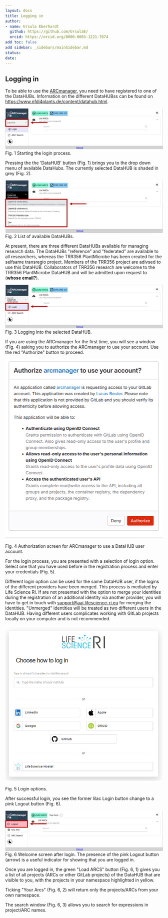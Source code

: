 ```yaml
---
layout: docs
title: Logging in
author:
- name: Ursula Eberhardt
  github: https://github.com/UrsulaE/
  orcid: https://orcid.org/0000-0003-1221-7074
add toc: false
add sidebar: _sidebars/mainSidebar.md
status: 
date:
---
```


## Logging in

To be able to use the [ARCmanager](https://nfdi4plants.de/arcmanager/app/index.html), you need to have registered to one of the DataHUBs. Information on the different DataHUBss can be found on https://www.nfdi4plants.de/content/datahub.html. 



![login_1a](./img/02-login/01_login_1a.png)
Fig. 1 Starting the login process.



Pressing the the 'DataHUB' button (Fig. 1) brings you to the drop down menu of available DataHubs. The currently selected DataHUB is shaded in grey (Fig. 2).



![login_1b](./img/02-login/01_login_1b.png)
Fig. 2 List of available DataHUBs.

At present, there are three different DataHUBs available for managing research data. The DataHUBs "reference" and "federated" are available to all researchers, whereas the TRR356 PlantMicrobe has been created for the selfsame transregio project. Members of the TRR356 project are adivsed to use this DataHUB. Collaborators of TRR356 research are welcome to the TRR356 PlantMicrobe DataHUB and will be admitted upon request to (**whose email?**).



![login_2](./img/02-login/01_login_2.png)
Fig. 3 Logging into the selected DataHUB.




If you are using the ARCmanager for the first time, you will see a window (Fig. 4) asking you to authorize the ARCmanager to use your account. Use the red "Authorize" button to proceed.



![login_2b](./img/02-login/01_login_2b.png)

Fig. 4 Authorization screen for ARCmanager to use a DataHUB user account.



For the login process, you are presented with a selection of login option. Select one that you have used before in the registration process and enter your credentials (Fig. 5). 
    
Different login option can be used for the same DataHUB user, if the logins of the different providers have been merged. This process is mediated by Life Science RI. If are not presented with the option to merge your identities during the registration of an additional identity via another provider, you will have to get in touch with support@aai.lifescience-ri.eu for merging the identities. "Unmerged" identities will be treated as two different users in the DataHUB. Having different users complicates working with GitLab projects locally on your computer and is not recommended.



![login_3](./img/02-login/01_login_3.png)

Fig. 5 Login options.



After successful login, you see the former lilac Login button change to a pink Logout button (Fig. 6).

![login_4](./img/02-login/01_login_4.png)
Fig. 6 Welcome screen after login. The presence of the pink Logout button (arrow) is a useful indicator for showing that you are logged in.



Once you are logged in, the green "Load ARCS" button (Fig. 6, 1) gives you a list of all projects (ARCs or other GitLab projects) of the DataHUB that are visible to you, with the projects in your namespace highlighted in yellow. 

Ticking "Your Arcs" (Fig. 6, 2) will return only the projects/ARCs from your own namespace.

The search window (Fig. 6, 3) allows you to search for expressions in project/ARC names.




